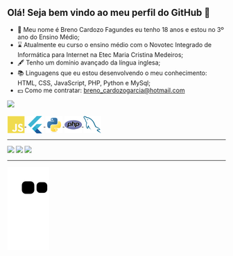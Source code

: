 ## Olá! Seja bem vindo ao meu perfil do GitHub 🧠


- 👻 Meu nome é Breno Cardozo Fagundes eu tenho 18 anos e estou no 3º ano do Ensino Médio;
- ⌛ Atualmente eu curso o ensino médio com o Novotec Integrado de Informática para Internet na Etec Maria Cristina Medeiros;
- 🖋️ Tenho um domínio avançado da língua inglesa;
- 📚 Linguagens que eu estou desenvolvendo o meu conhecimento: HTML, CSS, JavaScript, PHP, Python e MySql;
- 💵 Como me contratar: breno_cardozogarcia@hotmail.com

<div>
  <a href="https://github.com/Breno-Cardozo">
<!--   <img height="160em" src="https://github-readme-stats.vercel.app/api?username=Breno-Cardozo&show_icons=true&theme=tokyonight&include_all_commits=true&count_private=true"/> -->
  <img height="160em" src="https://github-readme-stats.vercel.app/api/top-langs/?username=Breno-Cardozo&layout=compact&langs_count=16&theme=tokyonight"/>
</div>
  
  <div style="display: inline_block"><br>
    <img align="center" hegiht="30" width="40" src="https://raw.githubusercontent.com/devicons/devicon/master/icons/javascript/javascript-plain.svg">
    <img align="center" hegiht="30" width="40" src="https://raw.githubusercontent.com/devicons/devicon/master/icons/flutter/flutter-original.svg">
    <img align="center" hegiht="30" width="40" src="https://raw.githubusercontent.com/devicons/devicon/master/icons/python/python-original.svg">
    <img align="center" hegiht="30" width="40" src="https://raw.githubusercontent.com/devicons/devicon/master/icons/php/php-original.svg">
    <img align="center" hegiht="30" width="40" src="https://raw.githubusercontent.com/devicons/devicon/master/icons/mysql/mysql-original.svg">
    
    
  </div>
  <hr>
  
  <div>
    <a href="https://www.instagram.com/brenocardozof/" target="_blank"><img src="https://img.shields.io/badge/Instagram-E4405F?style=for-the-badge&logo=instagram&logoColor=white"></a>
    <a href="mailto:breno_cardozogarcia@hotmail.com" target="_blank"><img src="https://img.shields.io/badge/Microsoft_Outlook-0078D4?style=for-the-badge&logo=microsoft-outlook&logoColor=white"></a>
    <a href="tel:11995868505" target="_blank"><img src="https://img.shields.io/badge/WhatsApp-25D366?style=for-the-badge&logo=whatsapp&logoColor=white"></a>
  </div>

  <hr>
  
![Snake animation](https://github.com/Breno-Cardozo/Breno-Cardozo/blob/output/github-contribution-grid-snake.svg)

